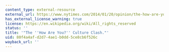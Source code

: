 ```yaml
---
content_type: external-resource
external_url: https://www.nytimes.com/2014/01/20/opinion/the-how-are-you-culture-clash.html
has_external_license_warning: true
license: https://en.wikipedia.org/wiki/All_rights_reserved
status: ''
title: '"The ''How Are You?'' Culture Clash."'
uid: 80f4a4af-d2d7-4ae1-b0dd-5ce8cb6f526c
wayback_url: ''
---
```

